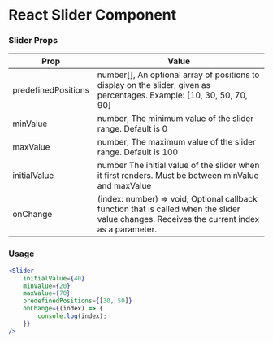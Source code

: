 # React Slider Component

### Slider Props

| Prop                | Value                                                                                                                                        |
| ------------------- | -------------------------------------------------------------------------------------------------------------------------------------------- |
| predefinedPositions | number[], An optional array of positions to display on the slider, given as percentages. Example: [10, 30, 50, 70, 90]                       |
| minValue            | number, The minimum value of the slider range. Default is 0                                                                                  |
| maxValue            | number, The maximum value of the slider range. Default is 100                                                                                |
| initialValue        | number The initial value of the slider when it first renders. Must be between minValue and maxValue                                          |
| onChange            | (index: number) => void, Optional callback function that is called when the slider value changes. Receives the current index as a parameter. |

### Usage

```jsx
<Slider
    initialValue={40}
    minValue={20}
    maxValue={70}
    predefinedPositions={[30, 50]}
    onChange={(index) => {
        console.log(index);
    }}
/>
```
